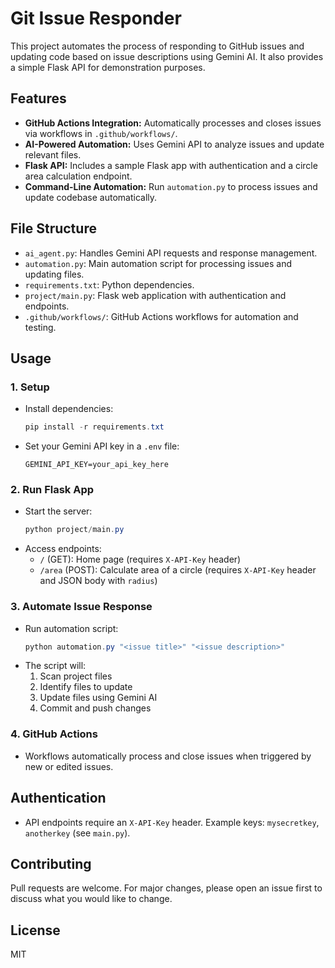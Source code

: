 # Git Issue Responder

This project automates the process of responding to GitHub issues and updating code based on issue descriptions using Gemini AI. It also provides a simple Flask API for demonstration purposes.

## Features
- **GitHub Actions Integration:** Automatically processes and closes issues via workflows in `.github/workflows/`.
- **AI-Powered Automation:** Uses Gemini API to analyze issues and update relevant files.
- **Flask API:** Includes a sample Flask app with authentication and a circle area calculation endpoint.
- **Command-Line Automation:** Run `automation.py` to process issues and update codebase automatically.

## File Structure
- `ai_agent.py`: Handles Gemini API requests and response management.
- `automation.py`: Main automation script for processing issues and updating files.
- `requirements.txt`: Python dependencies.
- `project/main.py`: Flask web application with authentication and endpoints.
- `.github/workflows/`: GitHub Actions workflows for automation and testing.

## Usage

### 1. Setup
- Install dependencies:
  ```powershell
  pip install -r requirements.txt
  ```
- Set your Gemini API key in a `.env` file:
  ```env
  GEMINI_API_KEY=your_api_key_here
  ```

### 2. Run Flask App
- Start the server:
  ```powershell
  python project/main.py
  ```
- Access endpoints:
  - `/` (GET): Home page (requires `X-API-Key` header)
  - `/area` (POST): Calculate area of a circle (requires `X-API-Key` header and JSON body with `radius`)

### 3. Automate Issue Response
- Run automation script:
  ```powershell
  python automation.py "<issue title>" "<issue description>"
  ```
- The script will:
  1. Scan project files
  2. Identify files to update
  3. Update files using Gemini AI
  4. Commit and push changes

### 4. GitHub Actions
- Workflows automatically process and close issues when triggered by new or edited issues.

## Authentication
- API endpoints require an `X-API-Key` header. Example keys: `mysecretkey`, `anotherkey` (see `main.py`).

## Contributing
Pull requests are welcome. For major changes, please open an issue first to discuss what you would like to change.

## License
MIT
